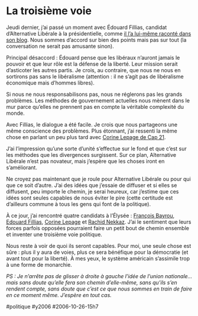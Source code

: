 # La troisième voie

Jeudi dernier, j’ai passé un moment avec Édouard Fillias, candidat d’Alternative Libérale à la présidentielle, comme [il l’a lui-même raconté dans son blog](http://blog.edouard-fillias.fr/2006/10/19/39-d-un-blog-a-l-autre). Nous sommes d’accord sur bien des points mais pas sur tout (la conversation ne serait pas amusante sinon).

Principal désaccord : Édouard pense que les libéraux n’auront jamais le pouvoir et que leur rôle est la défense de la liberté. Leur mission serait d’asticoter les autres partis. Je crois, au contraire, que nous ne nous en sortirons pas sans le libéralisme (attention : il ne s’agit pas de libéralisme économique mais d’hommes libres).

Si nous ne nous responsabilisons pas, nous ne réglerons pas les grands problèmes. Les méthodes de gouvernement actuelles nous mènent dans le mur parce qu’elles ne prennent pas en compte la véritable complexité du monde.

Avec Fillias, le dialogue a été facile. Je crois que nous partageons une même conscience des problèmes. Plus étonnant, j’ai ressenti la même chose en parlant un peu plus tard avec [Corine Lepage de Cap 21](http://corinnelepage.hautetfort.com/).

J’ai l’impression qu’une sorte d’unité s’effectue sur le fond et que c’est sur les méthodes que les divergences surgissent. Sur ce plan, Alternative Libérale n’est pas novateur, mais j’espère que les choses iront en s’améliorant.

Ne croyez pas maintenant que je roule pour Alternative Libérale ou pour qui que ce soit d’autre. J’ai des idées que j’essaie de diffuser et si elles se diffusent, peu importe le chemin, je serai heureux, car j’estime que ces idées sont seules capables de nous éviter le pire (cette certitude est d’ailleurs commune à tous les gens qui font de la politique).

À ce jour, j’ai rencontré quatre candidats à l’Élysée : [François Bayrou](../9/pourquoi-bayrou-est-il-venu.md), [Edouard Fillias](http://blog.edouard-fillias.fr), [Corine Lepage](http://corinnelepage.hautetfort.com/) et [Rachid Nekkaz](http://blog.nekkaz.com/). J’ai le sentiment que leurs forces parfois opposées pourraient faire un petit bout de chemin ensemble et inventer une troisième voie politique.

Nous reste à voir de quoi ils seront capables. Pour moi, une seule chose est sûre : plus il y aura de voies, plus ce sera bénéfique pour la démocratie (et avant tout pour la liberté). À mes yeux, le système américain s’assimile trop à une forme de monarchie.

*PS : Je n’arrête pas de glisser à droite à gauche l’idée de l’union nationale… mais sans doute qu’elle fera son chemin d’elle-même, sans qu’ils s’en rendent compte, sans doute que c’est ce que nous sommes en train de faire en ce moment même. J’espère en tout cas.*

#politique #y2006 #2006-10-26-15h7
